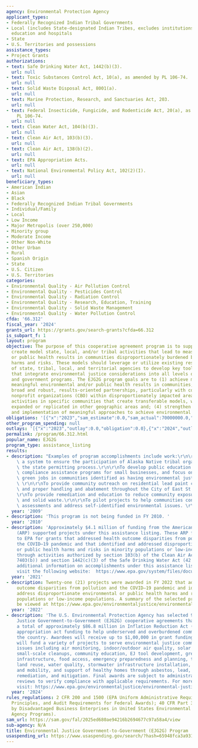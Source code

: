 ```yaml
---
agency: Environmental Protection Agency
applicant_types:
- Federally Recognized Indian Tribal Governments
- Local (includes State-designated Indian Tribes, excludes institutions of higher
  education and hospitals
- State
- U.S. Territories and possessions
assistance_types:
- Project Grants
authorizations:
- text: Safe Drinking Water Act, 1442(b)(3).
  url: null
- text: Toxic Substances Control Act, 10(a), as amended by PL 106-74.
  url: null
- text: Solid Waste Disposal Act, 8001(a).
  url: null
- text: Marine Protection, Research, and Sanctuaries Act, 203.
  url: null
- text: Federal Insecticide, Fungicide, and Rodenticide Act, 20(a), as amended by
    PL 106-74.
  url: null
- text: Clean Water Act, 104(b)(3).
  url: null
- text: Clean Air Act, 103(b)(3).
  url: null
- text: Clean Air Act, 138(b)(2).
  url: null
- text: EPA Appropriation Acts.
  url: null
- text: National Environmental Policy Act, 102(2)(I).
  url: null
beneficiary_types:
- American Indian
- Asian
- Black
- Federally Recognized Indian Tribal Governments
- Individual/Family
- Local
- Low Income
- Major Metropolis (over 250,000)
- Minority group
- Moderate Income
- Other Non-White
- Other Urban
- Rural
- Spanish Origin
- State
- U.S. Citizen
- U.S. Territories
categories:
- Environmental Quality - Air Pollution Control
- Environmental Quality - Pesticides Control
- Environmental Quality - Radiation Control
- Environmental Quality - Research, Education, Training
- Environmental Quality - Solid Waste Management
- Environmental Quality - Water Pollution Control
cfda: '66.312'
fiscal_year: '2024'
grants_url: https://grants.gov/search-grants?cfda=66.312
is_subpart_f: 1
layout: program
objective: The purpose of this cooperative agreement program is to support and/or
  create model state, local, and/or tribal activities that lead to measurable environmental
  or public health results in communities disproportionately burdened by environmental
  harms and risks. These models should leverage or utilize existing resources or assets
  of state, tribal, local, and territorial agencies to develop key tools and processes
  that integrate environmental justice considerations into all levels of government
  and government programs. The EJG2G program goals are to (1) achieve measurable and
  meaningful environmental and/or public health results in communities; (2) build
  broad and robust, results-oriented partnerships, particularly with community-based
  nonprofit organizations (CBO) within disproportionately impacted areas; (3) pilot
  activities in specific communities that create transferable models, which can be
  expanded or replicated in other geographic areas and; (4) strengthen the development
  and implementation of meaningful approaches to achieve environmental justice.
obligations: '[{"x":"2023","sam_estimate":0.0,"sam_actual":70000000.0,"usa_spending_actual":0.0},{"x":"2024","sam_estimate":0.0,"sam_actual":81491078.0,"usa_spending_actual":81491078.0},{"x":"2025","sam_estimate":0.0,"sam_actual":11759999.0,"usa_spending_actual":4050000.0}]'
other_program_spending: null
outlays: '[{"x":"2023","outlay":0.0,"obligation":0.0},{"x":"2024","outlay":182484.02,"obligation":81491078.0},{"x":"2025","outlay":0.0,"obligation":4050000.0}]'
permalink: /program/66.312.html
popular_name: EJG2G
program_type: assistance_listing
results:
- description: "Examples of program accomplishments include work:\r\n\r\nTo develop\
    \ a system to ensure the participation of Alaska Native tribal organizations in\
    \ the state permitting process.\r\n\r\nTo develop public education programs, create\
    \ compliance assistance programs for small businesses, and focus on generating\
    \ green jobs in communities identified as having environmental justice concerns.\
    \ \r\n\r\nTo provide community outreach on residential lead paint contamination\
    \ and proper handling and abatement throughout the City of East St. Louis.\r\n\
    \r\nTo provide remediation and education to reduce community exposure to air pollution\
    \ and solid waste.\r\n\r\nTo pilot projects to help communities conduct environmental\
    \ assessments and address self-identified environmental issues. \r\n"
  year: '2009'
- description: 'This program is not being funded in FY 2010. '
  year: '2010'
- description: 'Approximately $4.1 million of funding from the American Rescue Plan
    (ARP) supported projects under this assistance listing. These ARP funds were appropriated
    to EPA for grants that addressed health outcome disparities from pollution and
    the COVID–19 pandemic and that identified and addressed disproportionate environmental
    or public health harms and risks in minority populations or low-income populations
    through activities authorized by section 103(b) of the Clean Air Act (42 U.S.C.
    7403(b)) and section 1442(c)(3) of the Safe Drinking Water Act (42 U.S.C. 300j–1(c)).  For
    additional information on accomplishments under this assistance listing, please
    visit the following website:  https://www.epa.gov/system/files/documents/2022-05/2021%20SEJCA%20Selections%20Project%20Descriptions.pdf.'
  year: '2021'
- description: Twenty-one (21) projects were awarded in FY 2022 that address health
    outcome disparities from pollution and the COVID–19 pandemic and identify and
    address disproportionate environmental or public health harms and risks in minority
    populations or low-income populations. A summary of the selected projects can
    be viewed at https://www.epa.gov/environmentaljustice/environmental-justice-grants#year.
  year: '2022'
- description: 'The U.S. Environmental Protection Agency has selected 96 Environmental
    Justice Government-to-Government (EJG2G) cooperative agreements that will receive
    a total of approximately $86.8 million in Inflation Reduction Act (IRA) and annual
    appropriation act funding to help underserved and overburdened communities across
    the country. Awardees will receive up to $1,00,000 in grant funding. EJG2G grants
    will fund a variety of projects to serve environmental justice communities and
    issues including air monitoring, indoor/outdoor air quality, solar panel installation,
    small-scale cleanups, community education, EJ tool development, green jobs and
    infrastructure, food access, emergency preparedness and planning, toxics exposure,
    land reuse, water quality, stormwater infrastructure installation, equitable transportation
    and mobility, and support of healthy homes through asbestos, lead, and radon testing,
    remediation, and mitigation. Final awards are subject to administrative and legal
    reviews to verify compliance with applicable requirements. For more information,
    visit: https://www.epa.gov/environmentaljustice/environmental-justice-government-government-program.'
  year: '2024'
rules_regulations: 2 CFR 200 and 1500 (EPA Uniform Administrative Requirements, Cost
  Principles, and Audit Requirements for Federal Awards); 40 CFR Part 33 (Participation
  by Disadvantaged Business Enterprises in United States Environmental Protection
  Agency Programs).
sam_url: https://sam.gov/fal/2025ed680ae94216b2694677c97a58a4/view
sub-agency: N/A
title: Environmental Justice Government-to-Government (EJG2G) Program
usaspending_url: https://www.usaspending.gov/search/?hash=65948fca3a93116224867cb0077547c5
---
```

